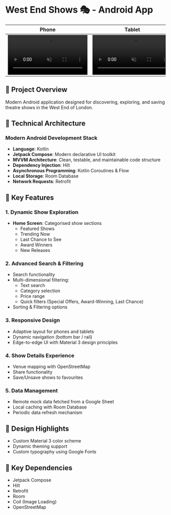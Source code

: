 # West End Shows 🎭 - Android App

| Phone | Tablet |
|---------|-------------|
| <video src="https://github.com/user-attachments/assets/a24b2e19-b094-4438-bd9f-6b8e455bf4c5" controls="controls" muted="muted" width="250"></video> | <video src="https://github.com/user-attachments/assets/6d1c4fc3-f2f5-4f3b-a9ed-0992875c028e" controls="controls" muted="muted" width="250"></video> |

## 🌟 Project Overview

Modern Android application designed for discovering, exploring, and saving theatre shows in the West End of London.

## 🚀 Technical Architecture

### Modern Android Development Stack
- **Language**: Kotlin
- **Jetpack Compose**: Modern declarative UI toolkit
- **MVVM Architecture**: Clean, testable, and maintainable code structure
- **Dependency Injection**: Hilt
- **Asynchronous Programming**: Kotlin Coroutines & Flow
- **Local Storage**: Room Database
- **Network Requests**: Retrofit

## 🔑 Key Features

### 1. Dynamic Show Exploration
- **Home Screen**: Categorised show sections
  - Featured Shows
  - Trending Now
  - Last Chance to See
  - Award Winners
  - New Releases

### 2. Advanced Search & Filtering
- Search functionality
- Multi-dimensional filtering:
  - Text search
  - Category selection
  - Price range
  - Quick filters (Special Offers, Award-Winning, Last Chance)
- Sorting & Filtering options

### 3. Responsive Design
- Adaptive layout for phones and tablets
- Dynamic navigation (bottom bar / rail)
- Edge-to-edge UI with Material 3 design principles

### 4. Show Details Experience
- Venue mapping with OpenStreetMap
- Share functionality
- Save/Unsave shows to favourites

### 5. Data Management
- Remote mock data fetched from a Google Sheet
- Local caching with Room Database
- Periodic data refresh mechanism

## 🎨 Design Highlights

- Custom Material 3 color scheme
- Dynamic theming support
- Custom typography using Google Fonts

## 🔌 Key Dependencies
- Jetpack Compose
- Hilt
- Retrofit
- Room
- Coil (Image Loading)
- OpenStreetMap
